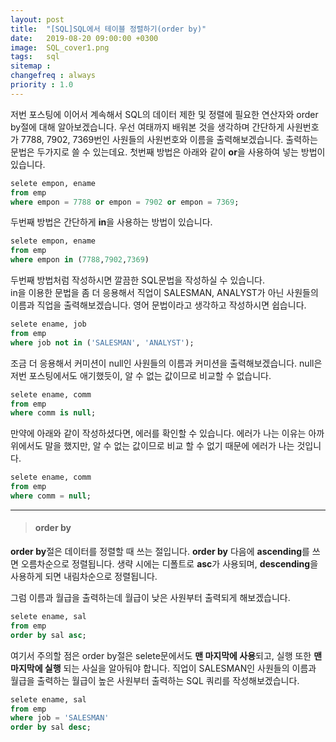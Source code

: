 ```yaml
---
layout: post
title:  "[SQL]SQL에서 테이블 정렬하기(order by)"
date:   2019-08-20 09:00:00 +0300
image:  SQL_cover1.png
tags:   sql
sitemap :
changefreq : always
priority : 1.0
---
```



저번 포스팅에 이어서 계속해서 SQL의 데이터 제한 및 정렬에 필요한 연산자와 order by절에 대해 알아보겠습니다.
우선 여태까지 배워본 것을 생각하며 간단하게 사원번호가 7788, 7902, 7369번인 사원들의 사원번호와 이름을 출력해보겠습니다. 출력하는 문법은 두가지로 쓸 수 있는데요. 첫번째 방법은 아래와 같이 **or**을 사용하여 넣는 방법이 있습니다.  

```sql
selete empon, ename
from emp
where empon = 7788 or empon = 7902 or empon = 7369;
```

두번째 방법은 간단하게 **in**을 사용하는 방법이 있습니다.  

```sql
selete empon, ename
from emp
where empon in (7788,7902,7369)
```

두번째 방법처럼 작성하시면 깔끔한 SQL문법을 작성하실 수 있습니다.  
in을 이용한 문법을 좀 더 응용해서 직업이 SALESMAN, ANALYST가 아닌 사원들의 이름과 직업을 출력해보겠습니다. 영어 문법이라고 생각하고 작성하시면 쉽습니다.  

```sql
selete ename, job
from emp
where job not in ('SALESMAN', 'ANALYST');
```

조금 더 응용해서 커미션이 null인 사원들의 이름과 커미션을 출력해보겠습니다. null은 저번 포스팅에서도 애기했듯이, 알 수 없는 값이므로 비교할 수 없습니다. 

```sql
selete ename, comm
from emp
where comm is null;
```

만약에 아래와 같이 작성하셨다면, 에러를 확인할 수 있습니다. 에러가 나는 이유는 아까 위에서도 말을 했지만, 알 수 없는 값이므로 비교 할 수 없기 때문에 에러가 나는 것입니다. 

```sql
selete ename, comm
from emp
where comm = null;
```  

--------


> #### order by 

**order by**절은 데이터를 정렬할 때 쓰는 절입니다. **order by** 다음에 **ascending**를 쓰면 오름차순으로 정렬됩니다. 생략 시에는 디폴트로 **asc**가 사용되며, **descending**을 사용하게 되면 내림차순으로 정렬됩니다.  

그럼 이름과 월급을 출력하는데 월급이 낮은 사원부터 출력되게 해보겠습니다.

```sql
selete ename, sal
from emp
order by sal asc;
```  

여기서 주의할 점은 order by절은 selete문에서도 **맨 마지막에 사용**되고, 실행 또한 **맨 마지막에 실행** 되는 사실을 알아둬야 합니다. 직업이 SALESMAN인 사원들의 이름과 월급을 출력하는 월급이 높은 사원부터 출력하는 SQL 쿼리를 작성해보겠습니다.

```sql
selete ename, sal 
from emp 
where job = 'SALESMAN'
order by sal desc; 
```




